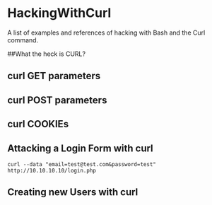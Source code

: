 # HackingWithCurl
A list of examples and references of hacking with Bash and the Curl command.

##What the heck is CURL?

## curl GET parameters

## curl POST parameters

## curl COOKIEs

##


## Attacking a Login Form with curl
```
curl --data "email=test@test.com&password=test" http://10.10.10.10/login.php
```

## Creating new Users with curl

```

```
